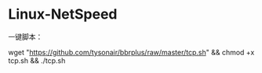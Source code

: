 # Linux-NetSpeed


一键脚本：

wget "https://github.com/tysonair/bbrplus/raw/master/tcp.sh" && chmod +x tcp.sh && ./tcp.sh

